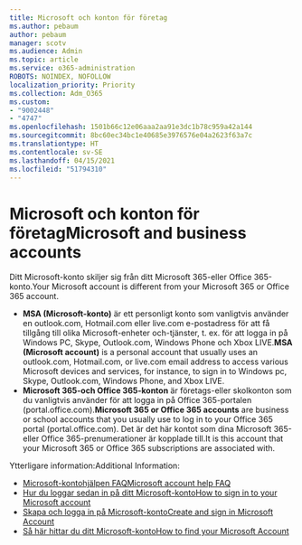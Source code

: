 ```yaml
---
title: Microsoft och konton för företag
ms.author: pebaum
author: pebaum
manager: scotv
ms.audience: Admin
ms.topic: article
ms.service: o365-administration
ROBOTS: NOINDEX, NOFOLLOW
localization_priority: Priority
ms.collection: Adm_O365
ms.custom:
- "9002448"
- "4747"
ms.openlocfilehash: 1501b66c12e06aaa2aa91e3dc1b78c959a42a144
ms.sourcegitcommit: 8bc60ec34bc1e40685e3976576e04a2623f63a7c
ms.translationtype: HT
ms.contentlocale: sv-SE
ms.lasthandoff: 04/15/2021
ms.locfileid: "51794310"
---
```

# <a name="microsoft-and-business-accounts"></a><span data-ttu-id="5cc49-102">Microsoft och konton för företag</span><span class="sxs-lookup"><span data-stu-id="5cc49-102">Microsoft and business accounts</span></span>

<span data-ttu-id="5cc49-103">Ditt Microsoft-konto skiljer sig från ditt Microsoft 365-eller Office 365-konto.</span><span class="sxs-lookup"><span data-stu-id="5cc49-103">Your Microsoft account is different from your Microsoft 365 or Office 365 account.</span></span>

- <span data-ttu-id="5cc49-104">**MSA (Microsoft-konto)** är ett personligt konto som vanligtvis använder en outlook.com, Hotmail.com eller live.com e-postadress för att få tillgång till olika Microsoft-enheter och-tjänster, t. ex. för att logga in på Windows PC, Skype, Outlook.com, Windows Phone och Xbox LIVE.</span><span class="sxs-lookup"><span data-stu-id="5cc49-104">**MSA (Microsoft account)** is a personal account that usually uses an outlook.com, Hotmail.com, or live.com email address to access various Microsoft devices and services, for instance, to sign in to Windows pc, Skype, Outlook.com, Windows Phone, and Xbox LIVE.</span></span>
- <span data-ttu-id="5cc49-105">**Microsoft 365-och Office 365-konton** är företags-eller skolkonton som du vanligtvis använder för att logga in på Office 365-portalen (portal.office.com).</span><span class="sxs-lookup"><span data-stu-id="5cc49-105">**Microsoft 365 or Office 365 accounts** are business or school accounts that you usually use to log in to your Office 365 portal (portal.office.com).</span></span> <span data-ttu-id="5cc49-106">Det är det här kontot som dina Microsoft 365-eller Office 365-prenumerationer är kopplade till.</span><span class="sxs-lookup"><span data-stu-id="5cc49-106">It is this account that your Microsoft 365 or Office 365 subscriptions are associated with.</span></span>

<span data-ttu-id="5cc49-107">Ytterligare information:</span><span class="sxs-lookup"><span data-stu-id="5cc49-107">Additional Information:</span></span>

- [<span data-ttu-id="5cc49-108">Microsoft-kontohjälpen FAQ</span><span class="sxs-lookup"><span data-stu-id="5cc49-108">Microsoft account help FAQ</span></span>](https://support.microsoft.com/hub/4294457/microsoft-account-help) 
- [<span data-ttu-id="5cc49-109">Hur du loggar sedan in på ditt Microsoft-konto</span><span class="sxs-lookup"><span data-stu-id="5cc49-109">How to sign in to your Microsoft account</span></span>](https://support.microsoft.com/help/4028195/microsoft-account-how-to-sign-in)
- [<span data-ttu-id="5cc49-110">Skapa och logga in på Microsoft-konto</span><span class="sxs-lookup"><span data-stu-id="5cc49-110">Create and sign in Microsoft Account</span></span>](https://account.microsoft.com/account)
- [<span data-ttu-id="5cc49-111">Så här hittar du ditt Microsoft-konto</span><span class="sxs-lookup"><span data-stu-id="5cc49-111">How to find your Microsoft Account</span></span>](https://support.microsoft.com/help/13811/microsoft-account-how-to-find)
